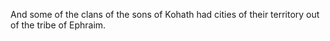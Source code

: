 And some of the clans of the sons of Kohath had cities of their territory out of the tribe of Ephraim.
